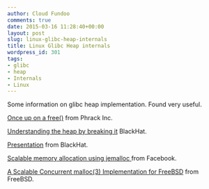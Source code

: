 ```yaml
---
author: Cloud Fundoo
comments: true
date: 2015-03-16 11:28:40+00:00
layout: post
slug: linux-glibc-heap-internals
title: Linux Glibc Heap internals
wordpress_id: 301
tags:
- glibc
- heap
- Internals
- Linux
---
```


Some information on glibc heap implementation. Found very useful.


[Once up on a free()](http://hamsa.cs.northwestern.edu/media/readings/free.pdf) from Phrack Inc.







[Understanding the heap by breaking it](https://www.blackhat.com/presentations/bh-usa-07/Ferguson/Whitepaper/bh-usa-07-ferguson-WP.pdf) BlackHat.


[Presentation](https://www.blackhat.com/presentations/bh-usa-07/Ferguson/Presentation/bh-usa-07-ferguson.pdf) from BlackHat.

[Scalable memory allocation using jemalloc ](https://www.facebook.com/notes/facebook-engineering/scalable-memory-allocation-using-jemalloc/480222803919)from Facebook.





[A Scalable Concurrent malloc(3) Implementation for FreeBSD](http://people.freebsd.org/~jasone/jemalloc/bsdcan2006/jemalloc.pdf) from FreeBSD.



